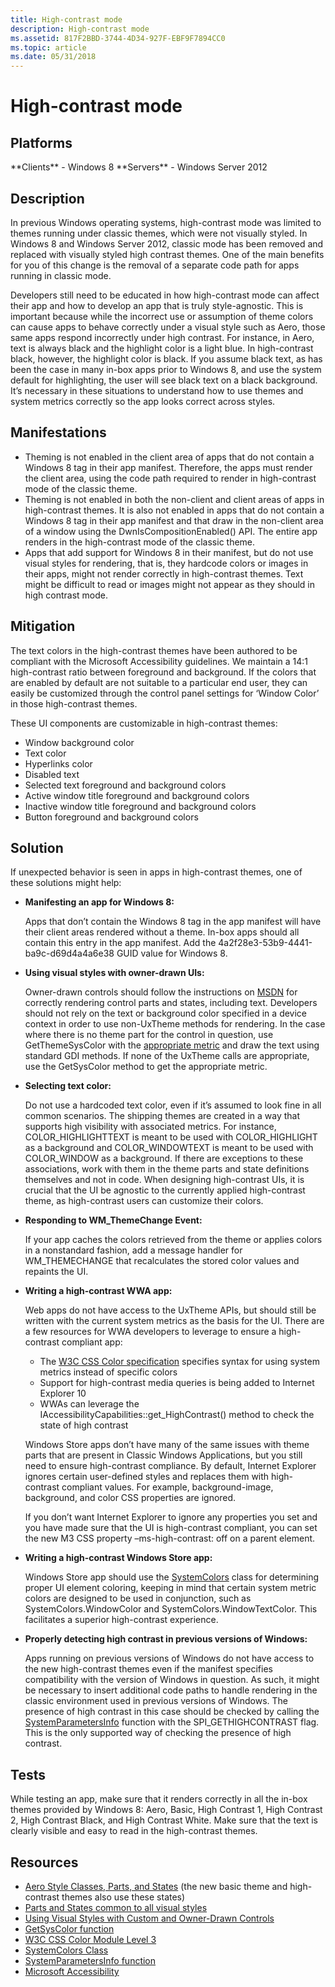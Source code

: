 ```yaml
---
title: High-contrast mode
description: High-contrast mode
ms.assetid: 817F2BBD-3744-4D34-927F-EBF9F7894CC0
ms.topic: article
ms.date: 05/31/2018
---
```


# High-contrast mode

## Platforms

<dl> **Clients** - Windows 8  
**Servers** - Windows Server 2012  
</dl>

## Description

In previous Windows operating systems, high-contrast mode was limited to themes running under classic themes, which were not visually styled. In Windows 8 and Windows Server 2012, classic mode has been removed and replaced with visually styled high contrast themes. One of the main benefits for you of this change is the removal of a separate code path for apps running in classic mode.

Developers still need to be educated in how high-contrast mode can affect their app and how to develop an app that is truly style-agnostic. This is important because while the incorrect use or assumption of theme colors can cause apps to behave correctly under a visual style such as Aero, those same apps respond incorrectly under high contrast. For instance, in Aero, text is always black and the highlight color is a light blue. In high-contrast black, however, the highlight color is black. If you assume black text, as has been the case in many in-box apps prior to Windows 8, and use the system default for highlighting, the user will see black text on a black background. It’s necessary in these situations to understand how to use themes and system metrics correctly so the app looks correct across styles.

## Manifestations

-   Theming is not enabled in the client area of apps that do not contain a Windows 8 <supportedOS> tag in their app manifest. Therefore, the apps must render the client area, using the code path required to render in high-contrast mode of the classic theme.
-   Theming is not enabled in both the non-client and client areas of apps in high-contrast themes. It is also not enabled in apps that do not contain a Windows 8 <supportedOS> tag in their app manifest and that draw in the non-client area of a window using the DwnIsCompositionEnabled() API. The entire app renders in the high-contrast mode of the classic theme.
-   Apps that add support for Windows 8 in their manifest, but do not use visual styles for rendering, that is, they hardcode colors or images in their apps, might not render correctly in high-contrast themes. Text might be difficult to read or images might not appear as they should in high contrast mode.

## Mitigation

The text colors in the high-contrast themes have been authored to be compliant with the Microsoft Accessibility guidelines. We maintain a 14:1 high-contrast ratio between foreground and background. If the colors that are enabled by default are not suitable to a particular end user, they can easily be customized through the control panel settings for ‘Window Color’ in those high-contrast themes.

These UI components are customizable in high-contrast themes:

-   Window background color
-   Text color
-   Hyperlinks color
-   Disabled text
-   Selected text foreground and background colors
-   Active window title foreground and background colors
-   Inactive window title foreground and background colors
-   Button foreground and background colors

## Solution

If unexpected behavior is seen in apps in high-contrast themes, one of these solutions might help:

-   **Manifesting an app for Windows 8:**

    Apps that don’t contain the Windows 8 <supportedOS> tag in the app manifest will have their client areas rendered without a theme. In-box apps should all contain this entry in the app manifest. Add the 4a2f28e3-53b9-4441-ba9c-d69d4a4a6e38 GUID value for Windows 8.

-   **Using visual styles with owner-drawn UIs:**

    Owner-drawn controls should follow the instructions on [MSDN](https://docs.microsoft.com/windows/desktop/Controls/using-visual-styles) for correctly rendering control parts and states, including text. Developers should not rely on the text or background color specified in a device context in order to use non-UxTheme methods for rendering. In the case where there is no theme part for the control in question, use GetThemeSysColor with the [appropriate metric](https://docs.microsoft.com/windows/desktop/api/winuser/nf-winuser-getsyscolor) and draw the text using standard GDI methods. If none of the UxTheme calls are appropriate, use the GetSysColor method to get the appropriate metric.

-   **Selecting text color:**

    Do not use a hardcoded text color, even if it’s assumed to look fine in all common scenarios. The shipping themes are created in a way that supports high visibility with associated metrics. For instance, COLOR\_HIGHLIGHTTEXT is meant to be used with COLOR\_HIGHLIGHT as a background and COLOR\_WINDOWTEXT is meant to be used with COLOR\_WINDOW as a background. If there are exceptions to these associations, work with them in the theme parts and state definitions themselves and not in code. When designing high-contrast UIs, it is crucial that the UI be agnostic to the currently applied high-contrast theme, as high-contrast users can customize their colors.

-   **Responding to WM\_ThemeChange Event:**

    If your app caches the colors retrieved from the theme or applies colors in a nonstandard fashion, add a message handler for WM\_THEMECHANGE that recalculates the stored color values and repaints the UI.

-   **Writing a high-contrast WWA app:**

    Web apps do not have access to the UxTheme APIs, but should still be written with the current system metrics as the basis for the UI. There are a few resources for WWA developers to leverage to ensure a high-contrast compliant app:

    -   The [W3C CSS Color specification](https://www.w3.org/TR/css3-color/) specifies syntax for using system metrics instead of specific colors
    -   Support for high-contrast media queries is being added to Internet Explorer 10
    -   WWAs can leverage the IAccessibilityCapabilities::get\_HighContrast() method to check the state of high contrast

    Windows Store apps don’t have many of the same issues with theme parts that are present in Classic Windows Applications, but you still need to ensure high-contrast compliance. By default, Internet Explorer ignores certain user-defined styles and replaces them with high-contrast compliant values. For example, background-image, background, and color CSS properties are ignored.

    If you don’t want Internet Explorer to ignore any properties you set and you have made sure that the UI is high-contrast compliant, you can set the new M3 CSS property –ms-high-contrast: off on a parent element.

-   **Writing a high-contrast Windows Store app:**

    Windows Store app should use the [SystemColors](https://docs.microsoft.com/dotnet/api/system.windows.systemcolors?redirectedfrom=MSDN) class for determining proper UI element coloring, keeping in mind that certain system metric colors are designed to be used in conjunction, such as SystemColors.WindowColor and SystemColors.WindowTextColor. This facilitates a superior high-contrast experience.

-   **Properly detecting high contrast in previous versions of Windows:**

    Apps running on previous versions of Windows do not have access to the new high-contrast themes even if the manifest specifies compatibility with the version of Windows in question. As such, it might be necessary to insert additional code paths to handle rendering in the classic environment used in previous versions of Windows. The presence of high contrast in this case should be checked by calling the [SystemParametersInfo](https://docs.microsoft.com/windows/desktop/api/winuser/nf-winuser-systemparametersinfoa) function with the SPI\_GETHIGHCONTRAST flag. This is the only supported way of checking the presence of high contrast.

## Tests

While testing an app, make sure that it renders correctly in all the in-box themes provided by Windows 8: Aero, Basic, High Contrast 1, High Contrast 2, High Contrast Black, and High Contrast White. Make sure that the text is clearly visible and easy to read in the high-contrast themes.

## Resources

-   [Aero Style Classes, Parts, and States](https://msdn.microsoft.com/library/ee453680(VS.85).aspx) (the new basic theme and high-contrast themes also use these states)
-   [Parts and States common to all visual styles](https://msdn.microsoft.com/library/bb773210(v=VS.85).aspx)
-   [Using Visual Styles with Custom and Owner-Drawn Controls](https://msdn.microsoft.com/library/dd373487(v=VS.85).aspx)
-   [GetSysColor function](https://msdn.microsoft.com/library/ms724371(v=VS.85).aspx)
-   [W3C CSS Color Module Level 3](https://www.w3.org/TR/css3-color/)
-   [SystemColors Class](https://msdn.microsoft.com/library/system.windows.systemcolors.aspx)
-   [SystemParametersInfo function](https://msdn.microsoft.com/library/ms724947(v=VS.85).aspx)
-   [Microsoft Accessibility](https://www.microsoft.com/enable/)

 

 




